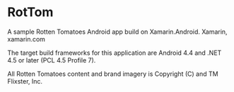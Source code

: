 RotTom
======

A sample Rotten Tomatoes Android app build on Xamarin.Android. Xamarin, xamarin.com

The target build frameworks for this application are Android 4.4 and .NET 4.5 or later (PCL 4.5 Profile 7).

All Rotten Tomatoes content and brand imagery is Copyright (C) and TM Flixster, Inc.
